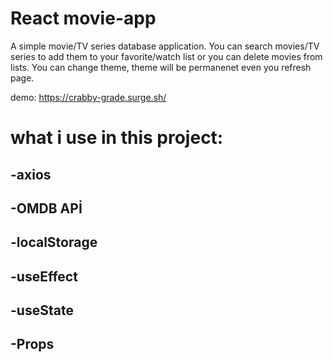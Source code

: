 # React movie-app
A simple movie/TV series database application. You can search movies/TV series to add them to your favorite/watch list or you can delete movies from lists. You can change theme, theme will be permanenet even you refresh page.

demo: https://crabby-grade.surge.sh/

# what i use in this project:
## -axios
## -OMDB APİ
## -localStorage
## -useEffect
## -useState
## -Props
